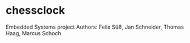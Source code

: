 # chessclock
Embedded Systems project
Authors: Felix Süß, Jan Schneider, Thomas Haag, Marcus Schoch

